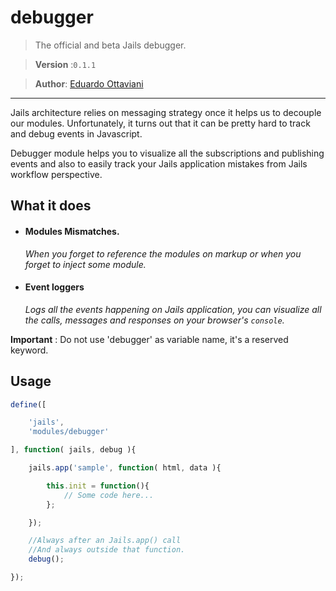 # debugger

>The official and beta Jails debugger.

>**Version** :`0.1.1`

>**Author**: [Eduardo Ottaviani](//github.com/Javiani)

---

Jails architecture relies on messaging strategy once it helps us to decouple our modules. Unfortunately, it turns out that it can be pretty hard to track and debug events in Javascript.

Debugger module helps you to visualize all the subscriptions and publishing events and also to easily track your Jails application mistakes from Jails workflow perspective.

## What it does

- #### Modules Mismatches.

    *When you forget to reference the modules on markup or when you forget to inject some module.*

- #### Event loggers

    *Logs all the events happening on Jails application, you can visualize all the calls, messages and responses on your browser's `console`.*

**Important** :
Do not use 'debugger' as variable name, it's a reserved keyword.


## Usage

```js
define([

	'jails',
	'modules/debugger'

], function( jails, debug ){

	jails.app('sample', function( html, data ){

		this.init = function(){
            // Some code here...
		};

	});

    //Always after an Jails.app() call
    //And always outside that function.
	debug();

});

```
